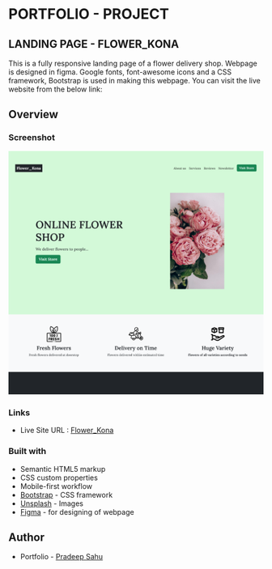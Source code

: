 # PORTFOLIO - PROJECT

## LANDING PAGE - FLOWER_KONA

This is a fully responsive landing page of a flower delivery shop. Webpage is designed in figma. Google fonts, font-awesome icons and a CSS framework, Bootstrap is used in making this webpage. You can
visit the live website from the below link: 

## Overview

### Screenshot

![](./assets/flowerKona.png)

### Links

- Live Site URL : [Flower_Kona]()

### Built with

- Semantic HTML5 markup
- CSS custom properties
- Mobile-first workflow
- [Bootstrap](https://getbootstrap.com) - CSS framework
- [Unsplash](https://unsplash.com) - Images
- [Figma](https://www.figma.com) - for designing of webpage

## Author
- Portfolio - [Pradeep Sahu](https://pradeep743.github.io/Portfolio/)


